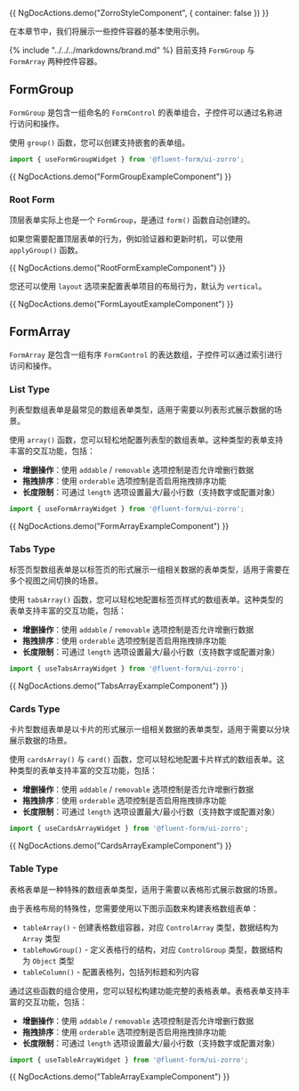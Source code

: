 {{ NgDocActions.demo("ZorroStyleComponent", { container: false }) }}

在本章节中，我们将展示一些控件容器的基本使用示例。

{% include "../../../markdowns/brand.md" %} 目前支持 `FormGroup` 与 `FormArray` 两种控件容器。

## FormGroup

`FormGroup` 是包含一组命名的 `FormControl` 的表单组合，子控件可以通过名称进行访问和操作。

使用 `group()` 函数，您可以创建支持嵌套的表单组。

```ts
import { useFormGroupWidget } from '@fluent-form/ui-zorro';
```

{{ NgDocActions.demo("FormGroupExampleComponent") }}

### Root Form

顶层表单实际上也是一个 `FormGroup`，是通过 `form()` 函数自动创建的。

如果您需要配置顶层表单的行为，例如验证器和更新时机，可以使用 `applyGroup()` 函数。

{{ NgDocActions.demo("RootFormExampleComponent") }}

您还可以使用 `layout` 选项来配置表单项目的布局行为，默认为 `vertical`。

{{ NgDocActions.demo("FormLayoutExampleComponent") }}

## FormArray

`FormArray` 是包含一组有序 `FormControl` 的表达数组，子控件可以通过索引进行访问和操作。

### List Type

列表型数组表单是最常见的数组表单类型，适用于需要以列表形式展示数据的场景。

使用 `array()` 函数，您可以轻松地配置列表型的数组表单。这种类型的表单支持丰富的交互功能，包括：

- **增删操作**：使用 `addable` / `removable` 选项控制是否允许增删行数据
- **拖拽排序**：使用 `orderable` 选项控制是否启用拖拽排序功能
- **长度限制**：可通过 `length` 选项设置最大/最小行数（支持数字或配置对象）

```ts
import { useFormArrayWidget } from '@fluent-form/ui-zorro';
```

{{ NgDocActions.demo("FormArrayExampleComponent") }}

### Tabs Type

标签页型数组表单是以标签页的形式展示一组相关数据的表单类型，适用于需要在多个视图之间切换的场景。

使用 `tabsArray()` 函数，您可以轻松地配置标签页样式的数组表单。这种类型的表单支持丰富的交互功能，包括：

- **增删操作**：使用 `addable` / `removable` 选项控制是否允许增删行数据
- **拖拽排序**：使用 `orderable` 选项控制是否启用拖拽排序功能
- **长度限制**：可通过 `length` 选项设置最大/最小行数（支持数字或配置对象）

```ts
import { useTabsArrayWidget } from '@fluent-form/ui-zorro';
```

{{ NgDocActions.demo("TabsArrayExampleComponent") }}

### Cards Type

卡片型数组表单是以卡片的形式展示一组相关数据的表单类型，适用于需要以分块展示数据的场景。

使用 `cardsArray()` 与 `card()` 函数，您可以轻松地配置卡片样式的数组表单。这种类型的表单支持丰富的交互功能，包括：

- **增删操作**：使用 `addable` / `removable` 选项控制是否允许增删行数据
- **拖拽排序**：使用 `orderable` 选项控制是否启用拖拽排序功能
- **长度限制**：可通过 `length` 选项设置最大/最小行数（支持数字或配置对象）

```ts
import { useCardsArrayWidget } from '@fluent-form/ui-zorro';
```

{{ NgDocActions.demo("CardsArrayExampleComponent") }}

### Table Type

表格表单是一种特殊的数组表单类型，适用于需要以表格形式展示数据的场景。

由于表格布局的特殊性，您需要使用以下图示函数来构建表格数组表单：

- `tableArray()` - 创建表格数组容器，对应 `ControlArray` 类型，数据结构为 `Array` 类型
- `tableRowGroup()` - 定义表格行的结构，对应 `ControlGroup` 类型，数据结构为 `Object` 类型
- `tableColumn()` - 配置表格列，包括列标题和列内容

通过这些函数的组合使用，您可以轻松构建功能完整的表格表单。表格表单支持丰富的交互功能，包括：

- **增删操作**：使用 `addable` / `removable` 选项控制是否允许增删行数据
- **拖拽排序**：使用 `orderable` 选项控制是否启用拖拽排序功能
- **长度限制**：可通过 `length` 选项设置最大/最小行数（支持数字或配置对象）

```ts
import { useTableArrayWidget } from '@fluent-form/ui-zorro';
```

{{ NgDocActions.demo("TableArrayExampleComponent") }}
